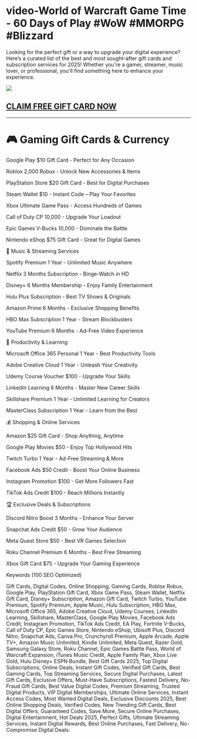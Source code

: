 # video-World of Warcraft Game Time - 60 Days of Play #WoW #MMORPG #Blizzard
Looking for the perfect gift or a way to upgrade your digital experience? Here’s a curated list of the best and most sought-after gift cards and subscription services for 2025! Whether you're a gamer, streamer, music lover, or professional, you'll find something here to enhance your experience.

[![](https://pic-png.s3.eu-north-1.amazonaws.com/click-cursor-icon-with-click-here-button-free-png.png)](https://www.apkhub.site/)

## [CLAIM FREE GIFT CARD NOW ](https://www.apkhub.site/)

------------
# 🎮 Gaming Gift Cards & Currency

Google Play $10 Gift Card - Perfect for Any Occasion

Roblox 2,000 Robux - Unlock New Accessories & Items

PlayStation Store $20 Gift Card - Best for Digital Purchases

Steam Wallet $10 - Instant Code – Play Your Favorites

Xbox Ultimate Game Pass - Access Hundreds of Games

Call of Duty CP 10,000 - Upgrade Your Loadout

Epic Games V-Bucks 10,000 - Dominate the Battle

Nintendo eShop $75 Gift Card - Great for Digital Games

🎵 Music & Streaming Services

Spotify Premium 1 Year - Unlimited Music Anywhere

Netflix 3 Months Subscription - Binge-Watch in HD

Disney+ 6 Months Membership - Enjoy Family Entertainment

Hulu Plus Subscription - Best TV Shows & Originals

Amazon Prime 6 Months - Exclusive Shopping Benefits

HBO Max Subscription 1 Year - Stream Blockbusters

YouTube Premium 6 Months - Ad-Free Video Experience

💼 Productivity & Learning

Microsoft Office 365 Personal 1 Year - Best Productivity Tools

Adobe Creative Cloud 1 Year - Unleash Your Creativity

Udemy Course Voucher $100 - Upgrade Your Skills

LinkedIn Learning 6 Months - Master New Career Skills

Skillshare Premium 1 Year - Unlimited Learning for Creators

MasterClass Subscription 1 Year - Learn from the Best

💰 Shopping & Online Services

Amazon $25 Gift Card - Shop Anything, Anytime

Google Play Movies $50 - Enjoy Top Hollywood Hits

Twitch Turbo 1 Year - Ad-Free Streaming & More

Facebook Ads $50 Credit - Boost Your Online Business

Instagram Promotion $100 - Get More Followers Fast

TikTok Ads Credit $100 - Reach Millions Instantly

🏆 Exclusive Deals & Subscriptions

Discord Nitro Boost 3 Months - Enhance Your Server

Snapchat Ads Credit $50 - Grow Your Audience

Meta Quest Store $50 - Best VR Games Selection

Roku Channel Premium 6 Months - Best Free Streaming

Xbox Gift Card $75 - Upgrade Your Gaming Experience

Keywords (100 SEO Optimized)

Gift Cards, Digital Codes, Online Shopping, Gaming Cards, Roblox Robux, Google Play, PlayStation Gift Card, Xbox Game Pass, Steam Wallet, Netflix Gift Card, Disney+ Subscription, Amazon Gift Card, Twitch Turbo, YouTube Premium, Spotify Premium, Apple Music, Hulu Subscription, HBO Max, Microsoft Office 365, Adobe Creative Cloud, Udemy Courses, LinkedIn Learning, Skillshare, MasterClass, Google Play Movies, Facebook Ads Credit, Instagram Promotion, TikTok Ads Credit, EA Play, Fortnite V-Bucks, Call of Duty CP, Epic Games Store, Nintendo eShop, Ubisoft Plus, Discord Nitro, Snapchat Ads, Canva Pro, Crunchyroll Premium, Apple Arcade, Apple TV+, Amazon Music Unlimited, Kindle Unlimited, Meta Quest, Razer Gold, Samsung Galaxy Store, Roku Channel, Epic Games Battle Pass, World of Warcraft Expansion, iTunes Music Credit, Apple Family Plan, Xbox Live Gold, Hulu Disney+ ESPN Bundle, Best Gift Cards 2025, Top Digital Subscriptions, Online Deals, Instant Gift Codes, Verified Gift Cards, Best Gaming Cards, Top Streaming Services, Secure Digital Purchases, Latest Gift Cards, Exclusive Offers, Must-Have Subscriptions, Fastest Delivery, No-Fraud Gift Cards, Best Value Digital Codes, Premium Streaming, Trusted Digital Products, VIP Digital Memberships, Ultimate Online Services, Instant Access Codes, Most Wanted Digital Deals, Exclusive Discounts 2025, Best Online Shopping Deals, Verified Codes, New Trending Gift Cards, Best Digital Offers, Guaranteed Codes, Save More, Secure Online Purchases, Digital Entertainment, Hot Deals 2025, Perfect Gifts, Ultimate Streaming Services, Instant Digital Rewards, Best Online Purchases, Fast Delivery, No-Compromise Digital Deals.
